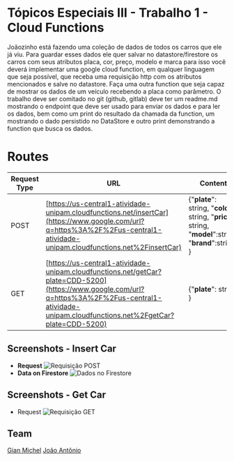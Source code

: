 # Tópicos Especiais III - Trabalho 1 - Cloud Functions

Joãozinho está fazendo uma coleção de dados de todos os carros que ele já viu. Para guardar esses dados ele quer salvar no datastore/firestore os carros com seus atributos placa, cor, preço, modelo e marca para isso você deverá implementar uma google cloud function, em qualquer linguagem que seja possível, que receba uma requisição http com os atributos mencionados e salve no datastore. Faça uma outra function que seja capaz de mostrar os dados de um veículo recebendo a placa como parâmetro. O trabalho deve ser comitado no git (github, gitlab) deve ter um readme.md mostrando o endpoint que deve ser usado para enviar os dados e para ler os dados, bem como um print do resultado da chamada da function, um mostrando o dado persistido no DataStore e outro print demonstrando a function que busca os dados. 

# Routes

|Request Type|URL  |Content|
|--|--|--|
|POST  |[https://us-central1-atividade-unipam.cloudfunctions.net/insertCar](https://www.google.com/url?q=https%3A%2F%2Fus-central1-atividade-unipam.cloudfunctions.net%2FinsertCar)  |	{"**plate**": string, "**color**": string, "**price**": string, "**model**":string, "**brand**":string }  |
|GET|[https://us-central1-atividade-unipam.cloudfunctions.net/getCar?plate=CDD-5200](https://www.google.com/url?q=https%3A%2F%2Fus-central1-atividade-unipam.cloudfunctions.net%2FgetCar?plate=CDD-5200)  |	{"**plate**": string }  |


## Screenshots - Insert Car
- **Request**
![Requisição POST](https://i.imgur.com/XLYcq4p.png)
- **Data on Firestore**
![Dados no Firestore](https://i.imgur.com/wDGC9G1.png)
## Screenshots - Get Car
- Request
	![Requisição GET](https://i.imgur.com/76hBECS.png)

## Team

[Gian Michel](https://github.com/gianveloxbr)
[João Antônio](https://github.com/joaoantonio188)